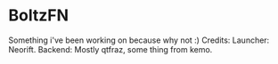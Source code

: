 # BoltzFN
Something i've been working on because why not :)
Credits: Launcher: Neorift. Backend: Mostly qtfraz, some thing from kemo.
